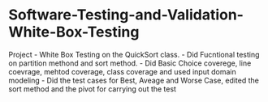 # Software-Testing-and-Validation-White-Box-Testing

Project - White Box Testing on the QuickSort class. - Did Fucntional testing on partition methond and sort method. - Did Basic Choice coverege, line coevrage, mehtod coverage, class coverage and used input domain modeling - Did the test cases for Best, Aveage and Worse Case, edited the sort method and the pivot for carrying out the test
